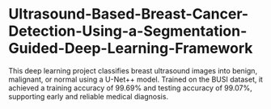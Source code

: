# Ultrasound-Based-Breast-Cancer-Detection-Using-a-Segmentation-Guided-Deep-Learning-Framework
This deep learning project classifies breast ultrasound images into benign, malignant, or normal using a U-Net++ model. Trained on the BUSI dataset, it achieved a training accuracy of 99.69% and testing accuracy of 99.07%, supporting early and reliable medical diagnosis.

